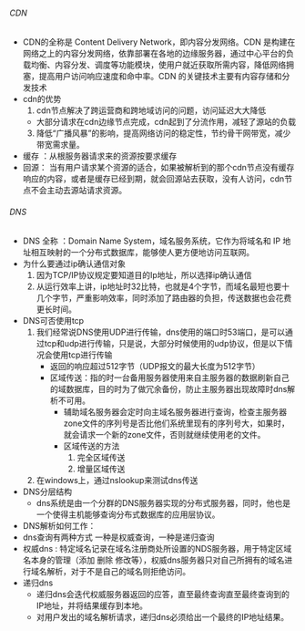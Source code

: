 ###### CDN
+ CDN的全称是 Content Delivery Network，即内容分发网络。CDN 是构建在网络之上的内容分发网络，依靠部署在各地的边缘服务器，通过中心平台的负载均衡、内容分发、调度等功能模块，使用户就近获取所需内容，降低网络拥塞，提高用户访问响应速度和命中率。CDN 的关键技术主要有内容存储和分发技术
+ cdn的优势
   1. cdn节点解决了跨运营商和跨地域访问的问题，访问延迟大大降低
   + 大部分请求在cdn边缘节点完成，cdn起到了分流作用，减轻了源站的负载
   3. 降低“广播风暴”的影响，提高网络访问的稳定性，节约骨干网带宽，减少带宽需求量。
+ 缓存 ：从根服务器请求来的资源按要求缓存
+ 回源： 当有用户请求某个资源的适合，如果被解析到的那个cdn节点没有缓存响应的内容，或者是缓存已经到期，就会回源站去获取，没有人访问，cdn节点不会主动去源站请求资源。
###### DNS
+ DNS 全称 ：Domain Name System，域名服务系统，它作为将域名和 IP 地址相互映射的一个分布式数据库，能够使人更方便地访问互联网。
+ 为什么要通过ip确认通信对象
   1. 因为TCP/IP协议规定要知道目的Ip地址，所以选择ip确认通信
   2. 从运行效率上讲，ip地址时32比特，也就是4个字节，而域名最短也要十几个字节，严重影响效率，同时添加了路由器的负担，传送数据也会花费更长时间。
+ DNS可否使用tcp
   1. 我们经常说DNS使用UDP进行传输，dns使用的端口时53端口，是可以通过tcp和udp进行传输，只是说，大部分时候使用的udp协议，但是以下情况会使用tcp进行传输
      + 返回的响应超过512字节（UDP报文的最大长度为512字节）
      + 区域传送：指的时一台备用服务器使用来自主服务器的数据刷新自己的域数据库，目的时为了做冗余备份，防止主服务器出现故障时dns解析不可用。
         + 辅助域名服务器会定时向主域名服务器进行查询，检查主服务器zone文件的序列号是否比他们系统里现有的序列号大，如果时，就会请求一个新的zone文件，否则就继续使用老的文件。
         + 区域传送的方法
            1. 完全区域传送
            2. 增量区域传送
    2. 在windows上，通过nslookup来测试dns传送
+ DNS分层结构
   + dns系统是由一个分群的DNS服务器实现的分布式服务器，同时，他也是一个使得主机能够查询分布式数据库的应用层协议。
+ DNS解析如何工作：
+ dns查询有两种方式 一种是权威查询，一种是递归查询
+ 权威dns : 特定域名记录在域名注册商处所设置的NDS服务器，用于特定区域名本身的管理（添加 删除 修改等），权威dns服务器只对自己所拥有的域名进行域名解析，对于不是自己的域名则拒绝访问。
+ 递归dns
   + 递归dns会迭代权威服务器返回的应答，直至最终查询直至最终查询到的IP地址，并将结果缓存到本地。
   + 对用户发出的域名解析请求，递归dns必须给出一个最终的IP地址结果。

  